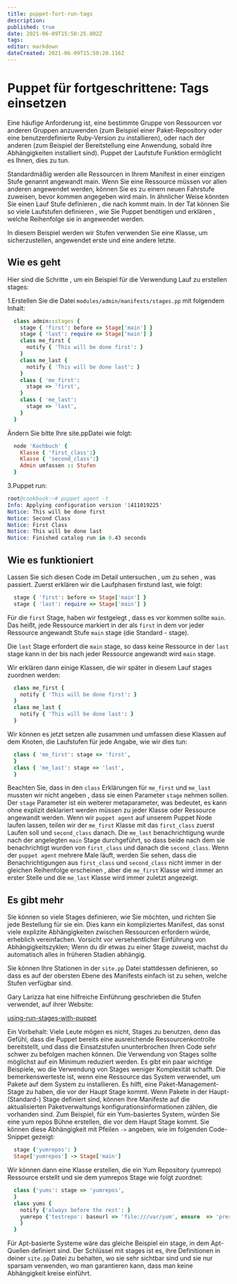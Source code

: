 ```yaml
---
title: puppet-fort-run-tags
description: 
published: true
date: 2021-06-09T15:50:25.802Z
tags: 
editor: markdown
dateCreated: 2021-06-09T15:50:20.116Z
---
```


# Puppet für fortgeschrittene: Tags einsetzen

Eine häufige Anforderung ist, eine bestimmte Gruppe von Ressourcen vor anderen Gruppen anzuwenden (zum Beispiel einer Paket-Repository oder eine benutzerdefinierte Ruby-Version zu installieren), oder nach der anderen (zum Beispiel der Bereitstellung eine Anwendung, sobald ihre Abhängigkeiten installiert sind). Puppet der Laufstufe Funktion ermöglicht es Ihnen, dies zu tun.

Standardmäßig werden alle Ressourcen in Ihrem Manifest in einer einzigen Stufe genannt angewandt main. Wenn Sie eine Ressource müssen vor allen anderen angewendet werden, können Sie es zu einem neuen Fahrstufe zuweisen, bevor kommen angegeben wird main. In ähnlicher Weise könnten Sie einen Lauf Stufe definieren , die nach kommt main. In der Tat können Sie so viele Laufstufen definieren , wie Sie Puppet benötigen und erklären , welche Reihenfolge sie in angewendet werden.

In diesem Beispiel werden wir Stufen verwenden Sie eine Klasse, um sicherzustellen, angewendet erste und eine andere letzte.

## Wie es geht

Hier sind die Schritte , um ein Beispiel für die Verwendung Lauf zu erstellen stages:

1.Erstellen Sie die Datei `modules/admin/manifests/stages.pp` mit folgendem Inhalt:

```ruby
  class admin::stages {
    stage { 'first': before => Stage['main'] }
    stage { 'last': require => Stage['main'] }
    class me_first {
      notify { 'This will be done first': }
    }
    class me_last {
      notify { 'This will be done last': }
    }
    class { 'me_first':
      stage => 'first',
    }
    class { 'me_last':
      stage => 'last',
    }
  }
```

Ändern Sie bitte Ihre site.ppDatei wie folgt:

```ruby
  node 'Kochbuch' {
    Klasse { 'first_class':}
    Klasse { 'second_class':}
    Admin umfassen :: Stufen
  }
```

3.Puppet run:

```s
root@cookbook:~# puppet agent -t
Info: Applying configuration version '1411019225'
Notice: This will be done first
Notice: Second Class
Notice: First Class
Notice: This will be done last
Notice: Finished catalog run in 0.43 seconds
```

## Wie es funktioniert

Lassen Sie sich diesen Code im Detail untersuchen , um zu sehen , was passiert. Zuerst erklären wir die Laufphasen firstund last, wie folgt:

```ruby
  stage { 'first': before => Stage['main'] }
  stage { 'last': require => Stage['main'] }
```

Für die `first` Stage, haben wir festgelegt , dass es vor kommen sollte `main`. Das heißt, jede Ressource markiert in der als `first` in dem vor jeder Ressource angewandt Stufe `main` stage (die Standard - stage).

Die `last` Stage erfordert die `main` stage, so dass keine Ressource in der `last` stage kann in der bis nach jeder Ressource angewandt wird `main` stage.

Wir erklären dann einige Klassen, die wir später in diesem Lauf stages zuordnen werden:

```ruby
  class me_first {
    notify { 'This will be done first': }
  }
  class me_last {
    notify { 'This will be done last': }
  }
```

Wir können es jetzt setzen alle zusammen und umfassen diese Klassen auf dem Knoten, die Laufstufen für jede Angabe, wie wir dies tun:

```ruby
  class { 'me_first': stage => 'first',
  }
  class { 'me_last': stage => 'last',
  }
```

Beachten Sie, dass in den `class` Erklärungen für `me_first` und `me_last` mussten  wir nicht angeben , dass sie einen Parameter `stage` nehmen sollen.
Der `stage` Parameter ist ein weiterer metaparameter, was bedeutet, es kann ohne explizit deklariert werden müssen zu jeder Klasse oder Ressource angewandt werden.
Wenn wir `puppet agent` auf unserem Puppet Node laufen lassen, teilen wir der `me_first` Klasse mit das  `first_class` zuerst Laufen soll und `second_class` danach.
Die `me_last` benachrichtigung wurde nach der angelegten `main` Stage durchgeführt, so dass beide nach dem sie benachrichtigt  wurden von `first_class` und danach die `second_class`.
Wenn der `puppet agent` mehrere Male läuft, werden Sie sehen, dass die Benachrichtigungen aus `first_class` und `second_class` nicht immer in der gleichen Reihenfolge erscheinen , aber die `me_first` Klasse wird immer an erster Stelle und die `me_last` Klasse wird immer zuletzt angezeigt.

## Es gibt mehr

Sie können so viele Stages definieren, wie Sie möchten, und richten Sie jede Bestellung für sie ein. Dies kann ein kompliziertes Manifest, das sonst viele explizite Abhängigkeiten zwischen Ressourcen erfordern würde, erheblich vereinfachen.
Vorsicht vor versehentlicher Einführung von Abhängigkeitszyklen; Wenn du dir etwas zu einer Stage zuweist, machst du automatisch alles in früheren Stadien abhängig.

Sie können Ihre Stationen in der `site.pp` Datei stattdessen definieren, so dass es auf der obersten Ebene des Manifests einfach ist zu sehen, welche Stufen verfügbar sind.

Gary Larizza hat eine hilfreiche Einführung geschrieben die Stufen verwendet, auf ihrer Website:

[using-run-stages-with-puppet](http://garylarizza.com/blog/2011/03/11/using-run-stages-with-puppet/)

Ein Vorbehalt: Viele Leute mögen es nicht, Stages zu benutzen, denn das Gefühl, dass die Puppet bereits eine ausreichende Ressourcenkontrolle bereitstellt, und dass die Einsatzstufen ununterbrochen Ihren Code sehr schwer zu befolgen machen können.
Die Verwendung von Stages sollte möglichst auf ein Minimum reduziert werden. Es gibt ein paar wichtige Beispiele, wo die Verwendung von Stages weniger Komplexität schafft.
Die bemerkenswerteste ist, wenn eine Ressource das System verwendet, um Pakete auf dem System zu installieren. Es hilft, eine Paket-Management-Stage zu haben, die vor der Haupt Stage kommt.
Wenn Pakete in der Haupt- (Standard-) Stage definiert sind, können Ihre Manifeste auf die aktualisierten Paketverwaltungs konfigurationsinformationen zählen, die vorhanden sind.
Zum Beispiel, für ein Yum-basiertes System, würden Sie eine yum repos Bühne erstellen, die vor dem Haupt Stage kommt. Sie können diese Abhängigkeit mit Pfeilen `->` angeben, wie im folgenden Code-Snippet gezeigt:

```ruby
  stage {'yumrepos': }
  Stage['yumrepos'] -> Stage['main']
```

Wir können dann eine Klasse erstellen, die ein Yum Repository (yumrepo) Ressource erstellt und sie dem yumrepos Stage wie folgt zuordnet:

```ruby
  class {'yums': stage => 'yumrepos',
  }
  class yums {
    notify {'always before the rest': }
    yumrepo {'testrepo': baseurl => 'file:///var/yum', ensure  => 'present',
    }
  }
```

Für Apt-basierte Systeme wäre das gleiche Beispiel ein stage, in dem Apt-Quellen definiert sind. Der Schlüssel mit stages ist es, ihre Definitionen in deiner `site.pp` Datei zu behalten, wo sie sehr sichtbar sind und sie nur sparsam verwenden, wo man garantieren kann, dass man keine Abhängigkeit kreise einführt.
